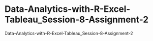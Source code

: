 # Data-Analytics-with-R-Excel-Tableau_Session-8-Assignment-2
Data-Analytics-with-R-Excel-Tableau_Session-8-Assignment-2
